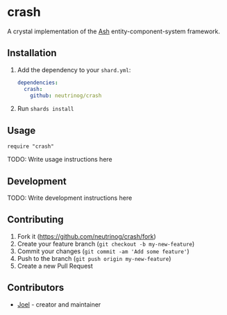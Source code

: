 # crash

A crystal implementation of the [Ash](https://github.com/richardlord/Ash) entity-component-system framework.

## Installation

1. Add the dependency to your `shard.yml`:

   ```yaml
   dependencies:
     crash:
       github: neutrinog/crash
   ```

2. Run `shards install`

## Usage

```crystal
require "crash"
```

TODO: Write usage instructions here

## Development

TODO: Write development instructions here

## Contributing

1. Fork it (<https://github.com/neutrinog/crash/fork>)
2. Create your feature branch (`git checkout -b my-new-feature`)
3. Commit your changes (`git commit -am 'Add some feature'`)
4. Push to the branch (`git push origin my-new-feature`)
5. Create a new Pull Request

## Contributors

- [Joel](https://github.com/neutrinog) - creator and maintainer

